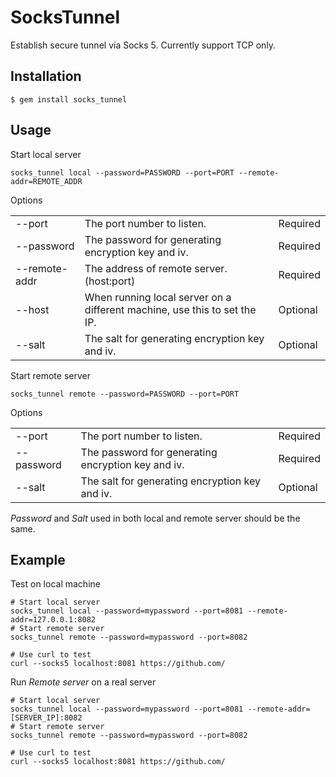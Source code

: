 # SocksTunnel

Establish secure tunnel via Socks 5. Currently support TCP only.

## Installation

    $ gem install socks_tunnel

## Usage

Start local server

    socks_tunnel local --password=PASSWORD --port=PORT --remote-addr=REMOTE_ADDR

Options

<table>
  <tr>
    <td>--port</td><td>The port number to listen.</td><td>Required</td>
  </tr>
  <tr>
    <td>--password</td><td>The password for generating encryption key and iv.</td><td>Required</td>
  </tr>
  <tr>
    <td>--remote-addr</td><td>The address of remote server. (host:port)</td><td>Required</td>
  </tr>
  <tr>
    <td>--host</td><td>When running local server on a different machine, use this to set the IP.</td><td>Optional</td>
  </tr>
  <tr>
    <td>--salt</td><td>The salt for generating encryption key and iv.</td><td>Optional</td>
  </tr>
</table>

Start remote server

    socks_tunnel remote --password=PASSWORD --port=PORT

Options

<table>
  <tr>
    <td>--port</td><td>The port number to listen.</td><td>Required</td>
  </tr>
  <tr>
    <td>--password</td><td>The password for generating encryption key and iv.</td><td>Required</td>
  </tr>
  <tr>
    <td>--salt</td><td>The salt for generating encryption key and iv.</td><td>Optional</td>
  </tr>
</table>

*Password* and *Salt* used in both local and remote server should be the same.

## Example

Test on local machine

    # Start local server
    socks_tunnel local --password=mypassword --port=8081 --remote-addr=127.0.0.1:8082
    # Start remote server
    socks_tunnel remote --password=mypassword --port=8082

    # Use curl to test
    curl --socks5 localhost:8081 https://github.com/

Run *Remote server* on a real server

    # Start local server
    socks_tunnel local --password=mypassword --port=8081 --remote-addr=[SERVER_IP]:8082
    # Start remote server
    socks_tunnel remote --password=mypassword --port=8082

    # Use curl to test
    curl --socks5 localhost:8081 https://github.com/
